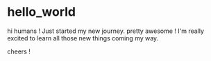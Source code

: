 # hello_world

hi humans !
Just started my new journey. pretty awesome !
I'm really excited to learn all those new things coming my way.

cheers !
